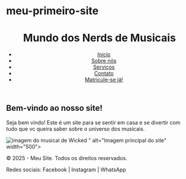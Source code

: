 # meu-primeiro-site
<!DOCTYPE html>
<html lang="pt-BR">
<head>
  <meta charset="UTF-8">
  <title>Meu Primeiro Site</title>
  <link rel="stylesheet" href="estilo.css"> <!-- futuramente para estilizar -->
</head>
<body>

  <!-- Cabeçalho com menu de navegação -->
  <header>
    <h1>Mundo dos Nerds de Musicais</h1>
    <nav>
      <ul>
        <li><a href="#">Início</a></li>
        <li><a href="#">Sobre nós</a></li>
        <li><a href="#">Serviços</a></li>
        <li><a href="#">Contato</a></li>
        <li><a href="#" class="botao-destaque">Matricule-se já!</a></li>
      </ul>
    </nav>
  </header>

  <!-- Conteúdo principal da página -->
  <main>
    <h2>Bem-vindo ao nosso site!</h2>
    <p>Seja bem vindo! Este é um site para se sentir em casa e se divertir com tudo que vc queira saber sobre o universo dos musicais.</p>
    <img src="<img src="imagem wicked Brasil.jpg" alt="imagem do musical de Wicked">
" alt="Imagem principal do site" width="500">
  </main>

  <!-- Rodapé com informações finais -->
  <footer>
    <p>© 2025 - Meu Site. Todos os direitos reservados.</p>
    <p>Redes sociais: Facebook | Instagram | WhatsApp</p>
  </footer>
